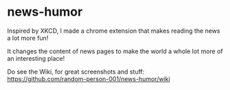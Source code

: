 # news-humor

Inspired by XKCD, I made a chrome extension that makes reading the news a lot more fun!

It changes the content of news pages to make the world a whole lot more of an interesting place!

Do see the Wiki, for great screenshots and stuff: https://github.com/random-person-001/news-humor/wiki
